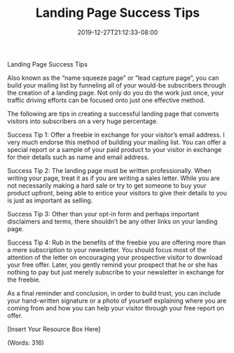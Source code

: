 ﻿---
title: "Landing Page Success Tips"
date: 2019-12-27T21:12:33-08:00
description: "List Building Tips for Web Success"
featured_image: "/images/List Building.jpg"
tags: ["List Building"]
---

Landing Page Success Tips


Also known as the “name squeeze page” or “lead capture page”, you can build your mailing list by funneling all of your would-be subscribers through the creation of a landing page. Not only do you do the work just once, your traffic driving efforts can be focused onto just one effective method.

The following are tips in creating a successful landing page that converts visitors into subscribers on a very huge percentage.

Success Tip 1: Offer a freebie in exchange for your visitor’s email address. I very much endorse this method of building your mailing list. You can offer a special report or a sample of your paid product to your visitor in exchange for their details such as name and email address.

Success Tip 2: The landing page must be written professionally. When writing your page, treat it as if you are writing a sales letter. While you are not necessarily making a hard sale or try to get someone to buy your product upfront, being able to entice your visitors to give their details to you is just as important as selling.

Success Tip 3: Other than your opt-in form and perhaps important disclaimers and terms, there shouldn’t be any other links on your landing page.

Success Tip 4: Rub in the benefits of the freebie you are offering more than a mere subscription to your newsletter. You should focus most of the attention of the letter on encouraging your prospective visitor to download your free offer. Later, you gently remind your prospect that he or she has nothing to pay but just merely subscribe to your newsletter in exchange for the freebie.

As a final reminder and conclusion, in order to build trust, you can include your hand-written signature or a photo of yourself explaining where you are coming from and how you can help your visitor through your free report on offer.


[Insert Your Resource Box Here]

(Words: 316)


